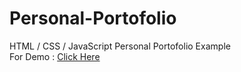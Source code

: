 # Personal-Portofolio
 HTML / CSS / JavaScript Personal Portofolio Example <br>
 For Demo : <a href='https://munesbanifawaz.github.io/Personal-Portofolio/'>Click Here</a>
